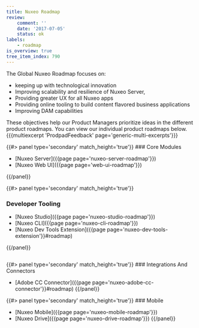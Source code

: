 ```yaml
---
title: Nuxeo Roadmap
review:
    comment: ''
    date: '2017-07-05'
    status: ok
labels:
    - roadmap
is_overview: true
tree_item_index: 790
---
```

The Global Nuxeo Roadmap focuses on: 

- keeping up with technological innovation
- Improving scalability and resilience of Nuxeo Server,
- Providing greater UX for all Nuxeo apps 
- Providing online tooling to build content flavored business applications
- Improving DAM capabilities

These objectives help our Product Managers prioritize ideas in the different product roadmaps. You can view our individual product roadmaps below.
{{{multiexcerpt 'ProdpadFeedback' page='generic-multi-excerpts'}}}

<div class="row" data-equalizer data-equalize-on="medium"><div class="column medium-6">
{{#> panel type='secondary' match_height='true'}}
### Core  Modules

- [Nuxeo Server]({{page page='nuxeo-server-roadmap'}})
- [Nuxeo Web UI]({{page page='web-ui-roadmap'}})

{{/panel}}</div><div class="column medium-6">
{{#> panel type='secondary' match_height='true'}}
### Developer Tooling

- [Nuxeo Studio]({{page page='nuxeo-studio-roadmap'}})
- [Nuxeo CLI]({{page page='nuxeo-cli-roadmap'}})
- [Nuxeo Dev Tools Extension]({{page page='nuxeo-dev-tools-extension'}}#roadmap)

{{/panel}}</div>


</div>

<div class="row" data-equalizer data-equalize-on="medium">

<div class="column medium-6">
{{#> panel type='secondary' match_height='true'}}
### Integrations And Connectors

- [Adobe CC Connector]({{page page='nuxeo-adobe-cc-connector'}}#roadmap)
{{/panel}}</div>

<div class="column medium-6">
{{#> panel type='secondary' match_height='true'}}
### Mobile

- [Nuxeo Mobile]({{page page='nuxeo-mobile-roadmap'}})
- [Nuxeo Drive]({{page page='nuxeo-drive-roadmap'}})
{{/panel}}

</div>

</div>


